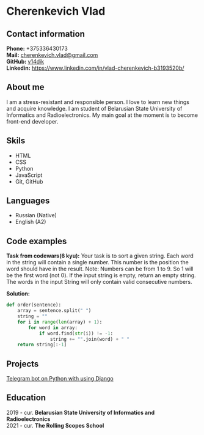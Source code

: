 # Cherenkevich Vlad
## Contact information
**Phone:**  +375336430173<br>
**Mail:** cherenkevich.vlad@gmail.com<br>
**GitHub:** [v14dik](https://github.com/V14dik)<br>
**Linkedin:** https://www.linkedin.com/in/vlad-cherenkevich-b3193520b/

## About me
I am a stress-resistant and responsible person. I love to learn new things and acquire knowledge. I am student of Belarusian State University of Informatics and Radioelectronics. My main goal at the moment is to become front-end developer.

## Skils
* HTML
* CSS
* Python
* JavaScript
* Git, GitHub

## Languages
* Russian (Native)
* English (A2)

## Code examples
**Task from codewars(6 kyu):** Your task is to sort a given string. Each word in the string will contain a single number. This number is the position the word should have in the result.
Note: Numbers can be from 1 to 9. So 1 will be the first word (not 0).
If the input string is empty, return an empty string. The words in the input String will only contain valid consecutive numbers.

**Solution:**
```python
def order(sentence):
    array = sentence.split(" ")
    string = ""
    for i in range(len(array) + 1):
        for word in array:
            if word.find(str(i)) != -1:
                string += "".join(word) + " "
    return string[:-1]
```

## Projects
[Telegram bot on Python with using Django](https://github.com/V14dik/PyLabs/tree/bot_develop)


## Education
2019 - cur. **Belarusian State University of Informatics and Radioelectronics**<br>
2021 - cur. **The Rolling Scopes School**
